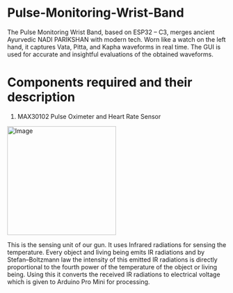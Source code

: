 # Pulse-Monitoring-Wrist-Band
The Pulse Monitoring Wrist Band, based on ESP32 – C3, merges ancient Ayurvedic NADI PARIKSHAN with modern tech. Worn like a watch on the left hand, it captures Vata, Pitta, and Kapha waveforms in real time. The GUI is used for accurate and insightful evaluations of the obtained waveforms.
# Components required and their description
1) MAX30102 Pulse Oximeter and Heart Rate Sensor
<img src="https://github.com/AshayAtkar/Pulse-Monitoring-Wrist-Band/assets/120382546/14a8c619-8f75-4cfe-8c33-fa848e53ca23" alt="Image" width="250">


This is the sensing unit of our gun. It uses Infrared radiations for sensing the temperature. Every object and living being emits IR radiations and by Stefan–Boltzmann law the intensity of this emitted IR radiations is directly proportional to the fourth power of the temperature of the object or living being. Using this it converts the received IR radiations to electrical voltage which is given to Arduino Pro Mini for processing.
